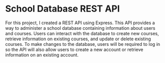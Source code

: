 # School Database REST API

For this project, I created a REST API using Express. This API provides a way to administer a school database containing information about users and courses. Users can interact with the database to create new courses, retrieve information on existing courses, and update or delete existing courses. To make changes to the database, users will be required to log in so the API will also allow users to create a new account or retrieve information on an existing account.

